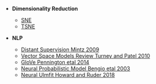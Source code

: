 - __Dimensionality Reduction__
  - [SNE](./Dimensionality_Reduction/sne.ipynb)
  - [TSNE](./Dimensionality_Reduction/tsne.ipynb)
  
  
- __NLP__
  - [Distant Supervision Mintz 2009](./NLP/distant_supervision_mintz_2009.md)  
  - [Vector Space Models Review Turney and Patel 2010](./NLP/vector_space_models_turney_pantel_2010.md) 
  - [GloVe Pennington etal 2014](./NLP/glove_pennington_2014.ipynb)
  - [Neural Probabilistic Model Bengio etal 2003](./NLP/neural_probabilistic_model_bengio_2003.md)
  - [Neural Ulmfit Howard and Ruder 2018](./NLP/ulmfit_howard_ruder_2018.md)

